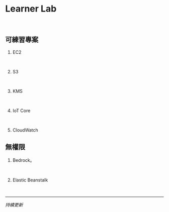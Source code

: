 # Learner Lab

<br>

## 可練習專案

1. EC2

<br>

2. S3

<br>

3. KMS

<br>

4. IoT Core

<br>

5. CloudWatch

## 無權限

1. Bedrock。

<br>

2. Elastic Beanstalk

<br>

___

_持續更新_